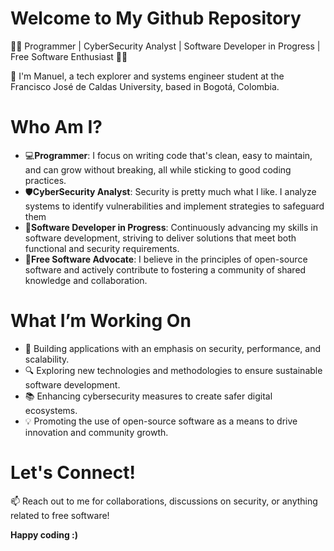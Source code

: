 # Welcome to My Github Repository

👨‍💻 Programmer | CyberSecurity Analyst | Software Developer in Progress | Free Software Enthusiast 🔐🐧

👋 I'm Manuel, a tech explorer and systems engineer student at the Francisco José de Caldas University, based in Bogotá, Colombia.

# Who Am I?

  - 💻**Programmer**: I focus on writing code that's clean, easy to maintain, and can grow without breaking, all while sticking to good coding practices.
  - 🛡️**CyberSecurity Analyst**: Security is pretty much what I like. I analyze systems to identify vulnerabilities and implement strategies to safeguard them
  - 🚀**Software Developer in Progress**: Continuously advancing my skills in software development, striving to deliver solutions that meet both functional and security requirements.
  - 🐧**Free Software Advocate**: I believe in the principles of open-source software and actively contribute to fostering a community of shared knowledge and collaboration.

# What I’m Working On

  - 🔧 Building applications with an emphasis on security, performance, and scalability.
  - 🔍 Exploring new technologies and methodologies to ensure sustainable software development.
  - 📚 Enhancing cybersecurity measures to create safer digital ecosystems.
  - 💡 Promoting the use of open-source software as a means to drive innovation and community growth.

# Let's Connect!

 📫 Reach out to me for collaborations, discussions on security, or anything related to free software!

**Happy coding :)**
